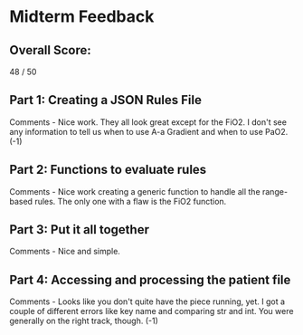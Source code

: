 # Midterm Feedback

## Overall Score: 
48 / 50



## Part 1: Creating a JSON Rules File
Comments - Nice work.  They all look great except for the FiO2.  I don't see any information to tell us when to use A-a Gradient and when to use PaO2. (-1)

## Part 2: Functions to evaluate rules
Comments - Nice work creating a generic function to handle all the range-based rules.  The only one with a flaw is the FiO2 function.

## Part 3: Put it all together
Comments - Nice and simple.

## Part 4: Accessing and processing the patient file
Comments - Looks like you don't quite have the piece running, yet.  I got a couple of different errors like key name and comparing str and int.  You were generally on the right track, though. (-1)